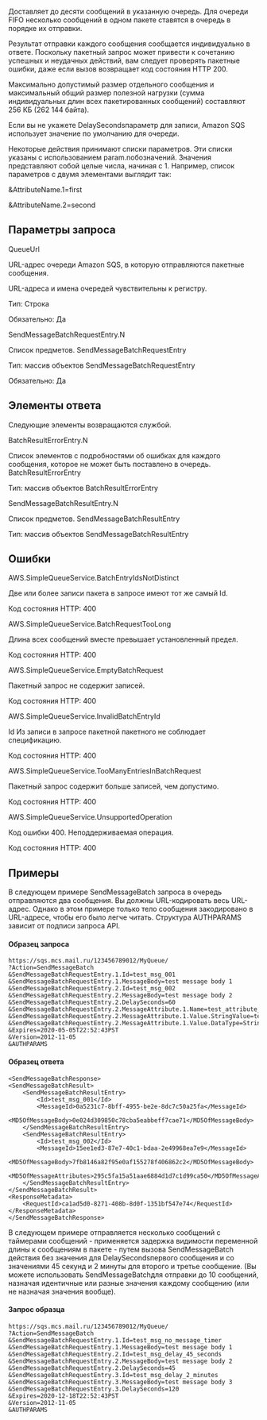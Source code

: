 Доставляет до десяти сообщений в указанную очередь. Для очереди FIFO несколько сообщений в одном пакете ставятся в очередь в порядке их отправки.

Результат отправки каждого сообщения сообщается индивидуально в ответе. Поскольку пакетный запрос может привести к сочетанию успешных и неудачных действий, вам следует проверять пакетные ошибки, даже если вызов возвращает код состояния HTTP 200.

Максимально допустимый размер отдельного сообщения и максимальный общий размер полезной нагрузки (сумма индивидуальных длин всех пакетированных сообщений) составляют 256 КБ (262 144 байта).

Если вы не укажете DelaySecondsпараметр для записи, Amazon SQS использует значение по умолчанию для очереди.

Некоторые действия принимают списки параметров. Эти списки указаны с использованием param.nобозначений. Значения представляют собой целые числа, начиная с 1. Например, список параметров с двумя элементами выглядит так:

&AttributeName.1=first

&AttributeName.2=second

## Параметры запроса

QueueUrl

URL-адрес очереди Amazon SQS, в которую отправляются пакетные сообщения.

URL-адреса и имена очередей чувствительны к регистру.

Тип: Строка

Обязательно: Да

SendMessageBatchRequestEntry.N

Список предметов. SendMessageBatchRequestEntry

Тип: массив объектов SendMessageBatchRequestEntry

Обязательно: Да

## Элементы ответа

Следующие элементы возвращаются службой.

BatchResultErrorEntry.N

Список элементов с подробностями об ошибках для каждого сообщения, которое не может быть поставлено в очередь. BatchResultErrorEntry

Тип: массив объектов BatchResultErrorEntry

SendMessageBatchResultEntry.N

Список предметов. SendMessageBatchResultEntry

Тип: массив объектов SendMessageBatchResultEntry

## Ошибки

AWS.SimpleQueueService.BatchEntryIdsNotDistinct

Две или более записи пакета в запросе имеют тот же самый Id.

Код состояния HTTP: 400

AWS.SimpleQueueService.BatchRequestTooLong

Длина всех сообщений вместе превышает установленный предел.

Код состояния HTTP: 400

AWS.SimpleQueueService.EmptyBatchRequest

Пакетный запрос не содержит записей.

Код состояния HTTP: 400

AWS.SimpleQueueService.InvalidBatchEntryId

Id Из записи в запросе пакетной пакетного не соблюдает спецификацию.

Код состояния HTTP: 400

AWS.SimpleQueueService.TooManyEntriesInBatchRequest

Пакетный запрос содержит больше записей, чем допустимо.

Код состояния HTTP: 400

AWS.SimpleQueueService.UnsupportedOperation

Код ошибки 400. Неподдерживаемая операция.

Код состояния HTTP: 400

## Примеры

В следующем примере SendMessageBatch запроса в очередь отправляются два сообщения. Вы должны URL-кодировать весь URL-адрес. Однако в этом примере только тело сообщения закодировано в URL-адресе, чтобы его было легче читать. Структура AUTHPARAMS зависит от подписи запроса API.

#### Образец запроса

```
https://sqs.mcs.mail.ru/123456789012/MyQueue/
?Action=SendMessageBatch
&SendMessageBatchRequestEntry.1.Id=test_msg_001
&SendMessageBatchRequestEntry.1.MessageBody=test message body 1
&SendMessageBatchRequestEntry.2.Id=test_msg_002
&SendMessageBatchRequestEntry.2.MessageBody=test message body 2
&SendMessageBatchRequestEntry.2.DelaySeconds=60
&SendMessageBatchRequestEntry.2.MessageAttribute.1.Name=test_attribute_name_1
&SendMessageBatchRequestEntry.2.MessageAttribute.1.Value.StringValue=test_attribute_value_1
&SendMessageBatchRequestEntry.2.MessageAttribute.1.Value.DataType=String
&Expires=2020-05-05T22:52:43PST
&Version=2012-11-05
&AUTHPARAMS
```

#### Образец ответа

```
<SendMessageBatchResponse>
<SendMessageBatchResult>
    <SendMessageBatchResultEntry>
        <Id>test_msg_001</Id>
        <MessageId>0a5231c7-8bff-4955-be2e-8dc7c50a25fa</MessageId>
        <MD5OfMessageBody>0e024d309850c78cba5eabbeff7cae71</MD5OfMessageBody>
    </SendMessageBatchResultEntry>
    <SendMessageBatchResultEntry>
        <Id>test_msg_002</Id>
        <MessageId>15ee1ed3-87e7-40c1-bdaa-2e49968ea7e9</MessageId>
        <MD5OfMessageBody>7fb8146a82f95e0af155278f406862c2</MD5OfMessageBody>
        <MD5OfMessageAttributes>295c5fa15a51aae6884d1d7c1d99ca50</MD5OfMessageAttributes>
    </SendMessageBatchResultEntry>
</SendMessageBatchResult>
<ResponseMetadata>
    <RequestId>ca1ad5d0-8271-408b-8d0f-1351bf547e74</RequestId>
</ResponseMetadata>
</SendMessageBatchResponse>
```

В следующем примере отправляется несколько сообщений с таймерами сообщений - применяется задержка видимости переменной длины к сообщениям в пакете - путем вызова SendMessageBatch действия без значения для DelaySecondsпервого сообщения и со значениями 45 секунд и 2 минуты для второго и третье сообщение. (Вы можете использовать SendMessageBatchдля отправки до 10 сообщений, назначая идентичные или разные значения каждому сообщению (или не назначая значения вообще).

#### Запрос образца

```
https://sqs.mcs.mail.ru/123456789012/MyQueue/
?Action=SendMessageBatch
&SendMessageBatchRequestEntry.1.Id=test_msg_no_message_timer
&SendMessageBatchRequestEntry.1.MessageBody=test message body 1
&SendMessageBatchRequestEntry.2.Id=test_msg_delay_45_seconds
&SendMessageBatchRequestEntry.2.MessageBody=test message body 2
&SendMessageBatchRequestEntry.2.DelaySeconds=45
&SendMessageBatchRequestEntry.3.Id=test_msg_delay_2_minutes
&SendMessageBatchRequestEntry.3.MessageBody=test message body 3
&SendMessageBatchRequestEntry.3.DelaySeconds=120
&Expires=2020-12-18T22:52:43PST
&Version=2012-11-05
&AUTHPARAMS
```
